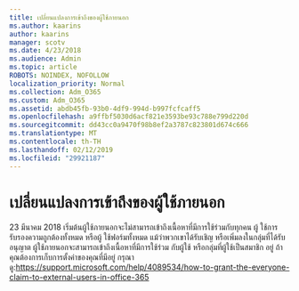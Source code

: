 ```yaml
---
title: เปลี่ยนแปลงการเข้าถึงของผู้ใช้ภายนอก
ms.author: kaarins
author: kaarins
manager: scotv
ms.date: 4/23/2018
ms.audience: Admin
ms.topic: article
ROBOTS: NOINDEX, NOFOLLOW
localization_priority: Normal
ms.collection: Adm_O365
ms.custom: Adm_O365
ms.assetid: abdb45fb-93b0-4df9-994d-b997fcfcaff5
ms.openlocfilehash: a9ffbf5030d6acf821e3593be93c788e799d220d
ms.sourcegitcommit: dd43cc0a9470f98b8ef2a3787c823801d674c666
ms.translationtype: MT
ms.contentlocale: th-TH
ms.lasthandoff: 02/12/2019
ms.locfileid: "29921187"
---
```

# <a name="changes-to-external-user-access"></a>เปลี่ยนแปลงการเข้าถึงของผู้ใช้ภายนอก

23 มีนาคม 2018 เริ่มต้นผู้ใช้ภายนอกจะไม่สามารถเข้าถึงเนื้อหาที่มีการใช้ร่วมกับทุกคน ผู้ ใช้การรับรองความถูกต้องทั้งหมด หรือผู้ ใช้ฟอร์มทั้งหมด แม้ว่าพวกเขาได้รับเชิญ หรือเพิ่มลงในกลุ่มที่ได้รับอนุญาต ผู้ใช้ภายนอกจะสามารถเข้าถึงเนื้อหาที่มีการใช้ร่วม กับผู้ใช้ หรือกลุ่มที่ผู้ใช้เป็นสมาชิก อยู่ ถ้าคุณต้องการเก็บการตั้งค่าของคุณที่มีอยู่ กรุณาดู:https://support.microsoft.com/help/4089534/how-to-grant-the-everyone-claim-to-external-users-in-office-365
  

